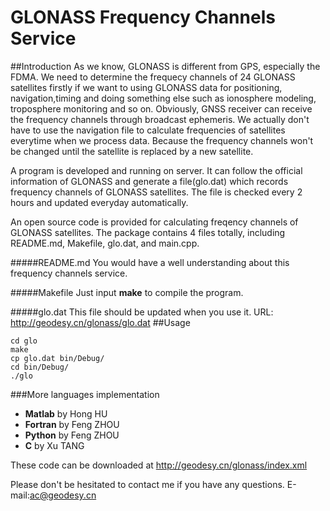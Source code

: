 # GLONASS Frequency Channels Service
##Introduction
As we know, GLONASS is different from GPS, especially the FDMA. We need to determine the frequecy channels of 24 GLONASS satellites firstly if we want to using GLONASS data for positioning, navigation,timing and doing something else such as ionosphere modeling, troposphere monitoring and so on. Obviously, GNSS receiver can receive the frequency channels through broadcast ephemeris. We actually don't have to use the navigation file to calculate frequencies of satellites everytime when we process data. Because the frequency channels won't be changed until the satellite is replaced by a new satellite.

A program is developed and running on server. It can follow the official information of GLONASS and generate a file(glo.dat) which records frequency channels of GLONASS satellites. The file is checked every 2 hours and updated everyday automatically.

An open source code is provided for calculating freqency channels of GLONASS satellites. The package contains 4 files totally, including README.md, Makefile, glo.dat, and main.cpp.

#####README.md
You would have a well understanding about this frequency channels service.

#####Makefile
Just input <b>make</b> to compile the program.

#####glo.dat
This file should be updated when you use it. 
URL: http://geodesy.cn/glonass/glo.dat
##Usage
```
cd glo
make
cp glo.dat bin/Debug/
cd bin/Debug/
./glo
```
###More languages implementation
- <b>Matlab</b> by Hong HU
- <b>Fortran</b> by Feng ZHOU
- <b>Python</b> by Feng ZHOU
- <b>C</b> by Xu TANG

These code can be downloaded at http://geodesy.cn/glonass/index.xml



Please don't be hesitated to contact me if you have any questions.
E-mail:ac@geodesy.cn

